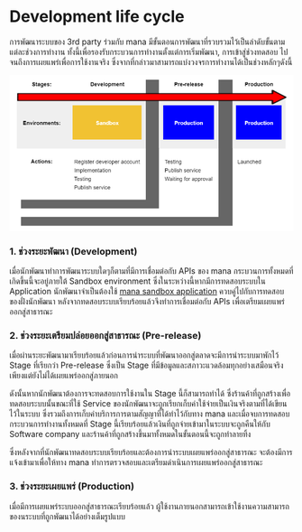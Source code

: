 # Development life cycle
การพัฒนาระบบของ 3rd party ร่วมกับ mana มีขั้นตอนการพัฒนาที่รวบรวมไว้เป็นลำดับขั้นตามแต่ละช่วงการทำงาน ทั้งนี้เพื่อรองรับกระบวนการทำงานตั้งแต่การเริ่มพัฒนา, การเข้าสู่ช่วงทดสอบ ไปจนถึงการเผยแพร่เพื่อการใช้งานจริง ซึ่งจากที่กล่าวมาสามารถแบ่งวงจรการทำงานได้เป็นช่วงหลักๆดังนี้

![a](../img/Intro/life_cycle/lifecycle.PNG)

### 1. ช่วงระยะพัฒนา (Development) 
เมื่อนักพัฒนาทำการพัฒนาระบบใดๆก็ตามที่มีการเชื่อมต่อกับ APIs ของ mana กระบวนการทั้งหมดที่เกิดขึ้นนี้จะอยู่ภายใต้ Sandbox environment ซึ่งในระหว่างนี้หากมีการทดสอบระบบใน Application นักพัฒนาจำเป็นต้องใช้ [mana sandbox application](../Quickstarts/test_in_sandbox.md) ควบคู่ไปกับการทดสอบของฝั่งนักพัฒนา หลังจากทดสอบระบบเรียบร้อยแล้วจึงทำการเชื่อมต่อกับ APIs เพื่อเตรียมเผยแพร่ออกสู่สาธารณะ

### 2. ช่วงระยะเตรียมปล่อยออกสู่สาธารณะ (Pre-release) 
เมื่อผ่านระยะพัฒนามาเรียบร้อยแล้วก่อนการนำระบบที่พัฒนาออกสู่ตลาดจะมีการนำระบบมาพักไว้ Stage ที่เรียกว่า Pre-release ซึ่งเป็น Stage ที่มีข้อมูลและสภาวะแวดล้อมทุกอย่างเสมือนจริง เพียงแต่ยังไม่ได้เผยแพร่ออกสู่ภายนอก

ดังนั้นหากนักพัฒนาต้องการจะทดสอบการใช้งานใน Stage นี้ก็สามารถทำได้ ซึ่งร้านค้าที่ถูกสร้างเพื่อทดสอบระบบนั้นขณะที่ใช้ Service ของนักพัฒนาจะถูกเรียกเก็บค่าใช้จ่ายเป็นเงินจริงตามที่ได้เขียนไว้ในระบบ ซึ่งรวมถึงการเก็บค่าบริการการตามสัญญาที่ได้ทำไว้กับทาง mana และเมื่อจบการทดสอบกระบวนการทำงานทั้งหมดที่ Stage นี้เรียบร้อยแล้วเงินที่ถูกจ่ายเข้ามาในระบบจะถูกคืนให้กับ Software company และร้านค้าที่ถูกสร้างขึ้นมาทั้งหมดในขั้นตอนนี้จะถูกทำลายทิ้ง

ซึ่งหลังจากที่นักพัฒนาทดสอบระบบเรียบร้อยและต้องการนำระบบเผยแพร่ออกสู่สาธารณะ จะต้องมีการแจ้งเข้ามาเพื่อให้ทาง mana ทำการตรวจสอบและเตรียมดำเนินการเผยแพร่ออกสู่สาธารณะ

### 3. ช่วงระยะเผยแพร่ (Production)
เมื่อมีการเผยแพร่ระบบออกสู่สาธารณะเรียบร้อยแล้ว ผู้ใช้งานภายนอกสามารถเข้าใช้งานความสามารถของนระบบที่ถูกพัฒนาได้อย่างเต็มรูปแบบ
